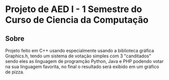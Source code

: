 # Projeto de AED I - 1 Semestre do Curso de Ciencia da Computação

## Sobre
<p>Projeto feito em C++ usando especialmente usando a biblioteca gráfica Graphics.h, tendo um sistema de votação simples com 3 "canditados" sendo eles as linguagem de programção Python, Java e PHP podendo votar na sua linguagem favorita, no final o resultado será exibido em um gráfico de pizza.
